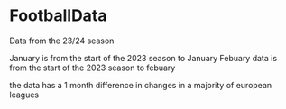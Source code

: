 # FootballData

Data from the 23/24 season

January is from the start of the 2023 season to January 
Febuary data is from the start of the 2023 season to febuary

the data has a 1 month difference in changes in a majority of european leagues
